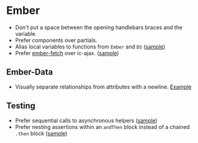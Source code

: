 Ember
=====

* Don't put a space between the opening handlebars braces and the variable.
* Prefer components over partials.
* Alias local variables to functions from `Ember` and `DS`
([sample][local-Ember-DS])
* Prefer [ember-fetch] over ic-ajax. ([sample][ember-fetch-sample])

[local-Ember-DS]: sample.js#L23-L24
[ember-fetch]: https://github.com/stefanpenner/ember-fetch
[ember-fetch-sample]: sample.js#L20-L29

Ember-Data
----------

* Visually separate relationships from attributes with a newline.
  [Example][relationships]

[relationships]: sample.js#L1-L7

Testing
-------

* Prefer sequential calls to asynchronous helpers ([sample][helpers])
* Prefer nesting assertions within an `andThen` block instead of a chained
  `.then` block ([sample][assertions])

[helpers]: sample.js#L10-L11
[assertions]: sample.js#L13-L17
